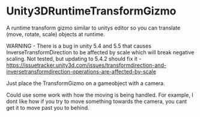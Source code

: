 # Unity3DRuntimeTransformGizmo
A runtime transform gizmo similar to unitys editor so you can translate (move, rotate, scale) objects at runtime.

WARNING - There is a bug in unity 5.4 and 5.5 that causes InverseTransformDirection to be affected by scale which will break negative scaling. Not tested, but updating to 5.4.2 should fix it - https://issuetracker.unity3d.com/issues/transformdirection-and-inversetransformdirection-operations-are-affected-by-scale

Just place the TransformGizmo on a gameobject with a camera.

Could use some work with how the moving is being handled. For example, I dont like how if you try to move something towards the camera, you cant get it to move past you to behind.

